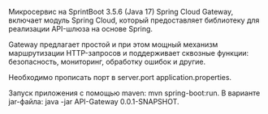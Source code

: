 Микросервис на SprintBoot 3.5.6 (Java 17) Spring Cloud Gateway, включает модуль Spring Cloud, который предоставляет 
библиотеку для реализации API-шлюза на основе Spring. 

Gateway предлагает простой и при этом мощный механизм маршрутизации HTTP-запросов и поддерживает сквозные функции: 
безопасность, мониторинг, обработку ошибок и другие.

Необходимо прописать порт в server.port application.properties.

Запуск приложения с помощью maven: mvn spring-boot:run.
В варианте jar-файла: java -jar API-Gateway 0.0.1-SNAPSHOT.


